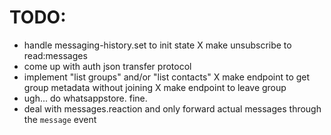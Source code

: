 # TODO:

- handle messaging-history.set to init state
X make unsubscribe to read:messages
- come up with auth json transfer protocol
- implement "list groups" and/or "list contacts"
X make endpoint to get group metadata without joining
X make endpoint to leave group
- ugh... do whatsappstore. fine.
- deal with messages.reaction and only forward actual messages through the `message` event
